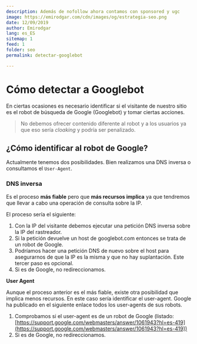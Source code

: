```yaml
---
description: Además de nofollow ahora contamos con sponsored y ugc
image: https://emirodgar.com/cdn/images/og/estrategia-seo.png
date: 12/09/2019
author: Emirodgar
lang: es_ES
sitemap: 1
feed: 1
folder: seo
permalink: detectar-googlebot

--- 
```


# Cómo detectar a Googlebot

En ciertas ocasiones es necesario identificar si el visitante de nuestro sitio es el robot de búsqueda de Google (Googlebot) y tomar ciertas acciones.

> No debemos ofrecer contenido diferente al robot y a los usuarios ya que eso sería *cloaking* y podría ser penalizado.

## ¿Cómo identificar al robot de Google?

Actualmente tenemos dos posibilidades. Bien realizamos una DNS inversa o consultamos el `User-Agent`.

### DNS inversa

Es el proceso **más fiable** pero que **más recursos implica** ya que tendremos que llevar a cabo una operación de consulta sobre la IP.

El proceso sería el siguiente:  

1.  Con la IP del visitante debemos ejecutar una petición DNS inversa sobre la IP del rastreador.
2.  Si la petición devuelve un host de googlebot.com entonces se trata de un robot de Google.
3.  Podríamos hacer una petición DNS de nuevo sobre el host para asegurarnos de que la IP es la misma y que no hay suplantación. Este tercer paso es opcional.
4.  Si es de Google, no redireccionamos.

  

**User Agent**

  

Aunque el proceso anterior es el más fiable, existe otra posibilidad que implica menos recursos. En este caso sería identificar el user-agent. Google ha publicado en el siguiente enlace todos los user-agents de sus robots.

1.  Comprobamos si el user-agent es de un robot de Google (listado: [https://support.google.com/webmasters/answer/1061943?hl=es-419](https://support.google.com/webmasters/answer/1061943?hl=es-419))
2.  Si es de Google, no redireccionamos.
<!--stackedit_data:
eyJoaXN0b3J5IjpbNjQwMDk1MTg2XX0=
-->